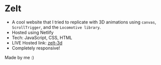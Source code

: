 # Zelt
- A cool website that I tried to replicate with 3D animations using `canvas`, `ScrollTrigger`, and the `Locomotive library`.
- Hosted using Netlify
- Tech: JavaScript, CSS, HTML
- LIVE Hosted link: [zelt-3d](https://zelt-3d.netlify.app/)
- Completely responsive!

Made by me :)
